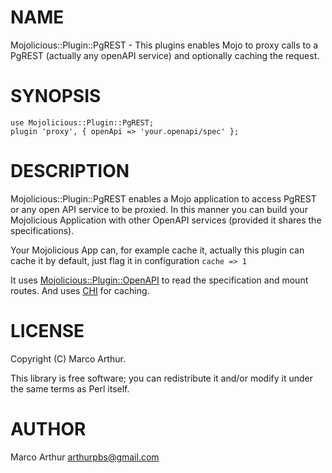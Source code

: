# NAME

Mojolicious::Plugin::PgREST - This plugins enables Mojo to proxy calls to a
PgREST (actually any openAPI service) and optionally caching the
request.

# SYNOPSIS

    use Mojolicious::Plugin::PgREST;
    plugin 'proxy', { openApi => 'your.openapi/spec' };
    

# DESCRIPTION

Mojolicious::Plugin::PgREST enables a Mojo application to access PgREST or any
open API service to be proxied. In this manner you can build your Mojolicious
Application with other OpenAPI services (provided it shares the specifications).

Your Mojolicious App can, for example cache it, actually this plugin can cache
it by default, just flag it in configuration `cache => 1`

It uses [Mojolicious::Plugin::OpenAPI](https://metacpan.org/pod/Mojolicious%3A%3APlugin%3A%3AOpenAPI) to read the specification and mount
routes. And uses [CHI](https://metacpan.org/pod/CHI) for caching.

# LICENSE

Copyright (C) Marco Arthur.

This library is free software; you can redistribute it and/or modify
it under the same terms as Perl itself.

# AUTHOR

Marco Arthur <arthurpbs@gmail.com>
